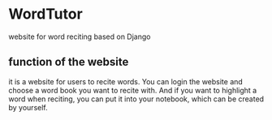 # WordTutor
website for word reciting based on Django
## function of the website
it is a website for users to recite words. You can login the website and choose a word book you want to recite with. And if you want to highlight a word when reciting, you can put it into your notebook, which can be created by yourself.
